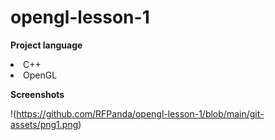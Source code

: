 # **opengl-lesson-1**

**Project language**
<li>C++</li>
<li>OpenGL</li>

**Screenshots**

!(https://github.com/RFPanda/opengl-lesson-1/blob/main/git-assets/png1.png)

